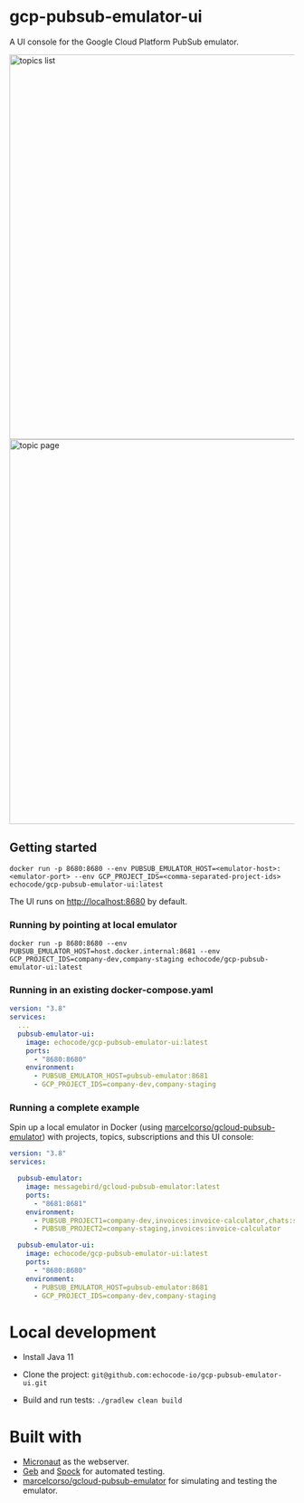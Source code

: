 
# gcp-pubsub-emulator-ui

A UI console for the Google Cloud Platform PubSub emulator.

<img width="680" alt="topics list" src="https://user-images.githubusercontent.com/629600/96189433-61e64c00-0f38-11eb-8fed-7aef70b9e399.png">

<img width="680" alt="topic page" src="https://user-images.githubusercontent.com/629600/96189532-8e9a6380-0f38-11eb-8b64-585591337bac.png">

## Getting started

```shell script
docker run -p 8680:8680 --env PUBSUB_EMULATOR_HOST=<emulator-host>:<emulator-port> --env GCP_PROJECT_IDS=<comma-separated-project-ids> echocode/gcp-pubsub-emulator-ui:latest
```

The UI runs on [http://localhost:8680](localhost:8680) by default.

### Running by pointing at local emulator

```shell script
docker run -p 8680:8680 --env PUBSUB_EMULATOR_HOST=host.docker.internal:8681 --env GCP_PROJECT_IDS=company-dev,company-staging echocode/gcp-pubsub-emulator-ui:latest
```

### Running in an existing docker-compose.yaml

```yaml
version: "3.8"
services:
  ...
  pubsub-emulator-ui:
    image: echocode/gcp-pubsub-emulator-ui:latest
    ports:
      - "8680:8680"
    environment:
      - PUBSUB_EMULATOR_HOST=pubsub-emulator:8681
      - GCP_PROJECT_IDS=company-dev,company-staging
```


### Running a complete example

Spin up a local emulator in Docker (using [marcelcorso/gcloud-pubsub-emulator](https://github.com/marcelcorso/gcloud-pubsub-emulator)) with projects, topics, subscriptions and this UI console:

```yaml
version: "3.8"
services:

  pubsub-emulator:
    image: messagebird/gcloud-pubsub-emulator:latest
    ports:
      - "8681:8681"
    environment:
      - PUBSUB_PROJECT1=company-dev,invoices:invoice-calculator,chats:slack-out:irc-out,notifications
      - PUBSUB_PROJECT2=company-staging,invoices:invoice-calculator

  pubsub-emulator-ui:
    image: echocode/gcp-pubsub-emulator-ui:latest
    ports:
      - "8680:8680"
    environment:
      - PUBSUB_EMULATOR_HOST=pubsub-emulator:8681
      - GCP_PROJECT_IDS=company-dev,company-staging
```

# Local development

* Install Java 11

* Clone the project: `git@github.com:echocode-io/gcp-pubsub-emulator-ui.git`

* Build and run tests: `./gradlew clean build`

# Built with

* [Micronaut](https://micronaut.io/) as the webserver.
* [Geb](https://gebish.org/) and [Spock](http://spockframework.org/) for automated testing.
* [marcelcorso/gcloud-pubsub-emulator](https://github.com/marcelcorso/gcloud-pubsub-emulator) for simulating and testing the emulator.
